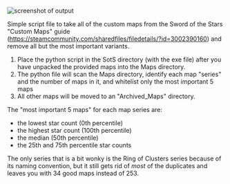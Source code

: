 ![screenshot of output](https://i.imgur.com/0h0HAVs.png)

Simple script file to take all of the custom maps from the Sword of the Stars "Custom Maps" guide (https://steamcommunity.com/sharedfiles/filedetails/?id=3002390160) and remove all but the most important variants.

1. Place the python script in the SotS directory (with the exe file) after you have unpacked the provided maps into the Maps directory.
2. The python file will scan the Maps directory, identify each map "series" and the number of maps in it, and whitelist only the most important 5 maps
3. All other maps will be moved to an "Archived_Maps" directory.

The "most important 5 maps" for each map series are:
- the lowest star count (0th percentile)
- the highest star count (100th percentile)
- the median (50th percentile)
- the 25th and 75th percentile star counts

The only series that is a bit wonky is the Ring of Clusters series because of its naming convention, but it still gets rid of *most* of the duplicates and leaves you with 34 good maps instead of 253.
